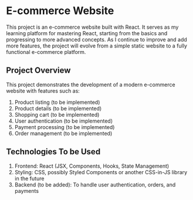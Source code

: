 # E-commerce Website
This project is an e-commerce website built with React. It serves as my learning platform for mastering React, starting from the basics and progressing to more advanced concepts. As I continue to improve and add more features, the project will evolve from a simple static website to a fully functional e-commerce platform.

## Project Overview
This project demonstrates the development of a modern e-commerce website with features such as:

1. Product listing (to be implemented)
2. Product details (to be implemented)
3. Shopping cart (to be implemented)
4. User authentication (to be implemented)
5. Payment processing (to be implemented)
6. Order management (to be implemented)

## Technologies To be Used
1. Frontend: React (JSX, Components, Hooks, State Management)
2. Styling: CSS, possibly Styled Components or another CSS-in-JS library in the future
3. Backend (to be added): To handle user authentication, orders, and payments

